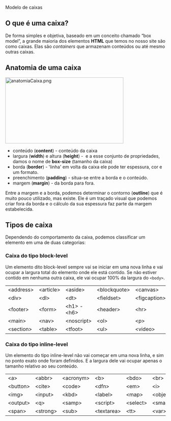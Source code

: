 Modelo de caixas

## O que é uma caixa?

De forma simples e objetiva, baseado em um conceito chamado “box model”, a grande maioria dos elementos **HTML** que temos no nosso site são como caixas. Elas são *containers* que armazenam conteúdos ou até mesmo outras caixas.

## Anatomia de uma caixa

<img src="../../../../_resources/anatomiaCaixa.png" alt="anatomiaCaixa.png" width="371" height="208">

- conteúdo (**content**) \- conteúdo da caixa
- largura (**width**) e altura (**height**) -  e a esse conjunto de propriedades, damos o nome de **box-size** (tamanho da caixa)
- borda (**border**) \- 'linha' em volta da caixa ele pode ter espessura, cor e um formato.
- preenchimento (**padding**) \- situa-se entre a borda e o conteúdo.
- margem (**margin**) \- da borda para fora.

Entre a margem e a borda, podemos determinar o contorno (**outline**) que é muito pouco utilizado, mas existe. Ele é um traçado visual que podemos criar fora da borda e o cálculo da sua espessura faz parte da margem estabelecida.

## Tipos de caixa

Dependendo do comportamento da caixa, podemos classificar um elemento em uma de duas categorias:

### Caixa do tipo block-level

Um elemento dito block-level sempre vai se iniciar em uma nova linha e vai ocupar a largura total do elemento onde ele está contido. Se não estiver contido em nenhuma outra caixa, ele vai ocupar 100% da largura do `<body>`.

|     |     |     |     |     |     |
| --- | --- | --- | --- | --- | --- |
| &lt;address&gt; | &lt;article&gt; | &lt;aside&gt; | &lt;blockquote&gt; | &lt;canvas&gt; | &lt;dd&gt; |
| &lt;div&gt; | &lt;dl&gt; | &lt;dt&gt; | &lt;fieldset&gt; | &lt;figcaption&gt; | &lt;figure&gt; |
| &lt;footer&gt; | &lt;form&gt; | &lt;h1&gt; - &lt;h6&gt; | &lt;header&gt; | &lt;hr&gt; | &lt;li&gt; |
| &lt;main&gt; | &lt;nav&gt; | &lt;noscript&gt; | &lt;ol&gt; | &lt;p&gt; | &lt;pre&gt; |
| &lt;section&gt; | &lt;table&gt; | &lt;tfoot&gt; | &lt;ul&gt; | &lt;video&gt; |     |

### Caixa do tipo inline-level

Um elemento do tipo inline-level não vai começar em uma nova linha, e sim no ponto exato onde foram definidos. E a largura dele vai ocupar apenas o tamanho relativo ao seu conteúdo.

|     |     |     |     |     |     |
| --- | --- | --- | --- | --- | --- |
| &lt;a&gt; | &lt;abbr&gt; | &lt;acronym&gt; | &lt;b&gt; | &lt;bdo&gt; | &lt;br&gt; |
| &lt;button&gt; | &lt;cite&gt; | &lt;code&gt; | &lt;dfn&gt; | &lt;em&gt; | &lt;i&gt; |
| &lt;img&gt; | &lt;input&gt; | &lt;kbd&gt; | &lt;label&gt; | &lt;map&gt; | &lt;object&gt; |
| &lt;output&gt; | &lt;q&gt; | &lt;samp&gt; | &lt;script&gt; | &lt;select&gt; | &lt;small&gt; |
| &lt;span&gt; | &lt;strong&gt; | &lt;sub&gt; | &lt;textarea&gt; | &lt;tt&gt; | &lt;var&gt; |